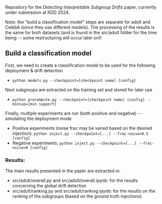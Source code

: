 Repository for the *Detecting Interpretable Subgroup Drifts* paper, currently under submission at KDD 2024. 

Note: the "build a classification model" steps are separate for adult and CelebA (since they use different models). The processing of the results is the same for both datasets (and is found in the src/adult folder for the time being -- some restructuring will occur later on!)

## Build a classification model
First, we need to create a classification model to be used for the following deployment & drift detection
- `python models.py --checkpoint=[checkpoint name] [config]`


Next subgroups are extracted on the training set and stored for later use
- `python precompute.py --checkpoint=[checkpoint name] [config] --minsup=[min support]`

Finally, multiple experiments are run (both positive and negative) -- simulating the deployment mode
- Positive experiments (noise frac may be varied based on the desired injection): `python inject.py --checkpoint=[...] --frac-noise=0.5 [config]`
- Negative experiments: `python inject.py --checkpoint=[...] --frac-noise=0 [config]` 

### Results:
The main results presented in the paper are extracted in:
- src/adult/overall.py and src/adult/overall.ipynb: for the results concerning the global drift detection
- src/adult/ranking.py and src/adult/ranking.ipynb: for the results on the ranking of the subgroups (based on the ground truth injections)
